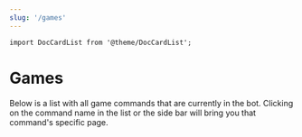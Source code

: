 ```yaml
---
slug: '/games'
---
```

```mdx-code-block
import DocCardList from '@theme/DocCardList';
```

# Games
Below is a list with all game commands that are currently in the bot. Clicking on the command name in the list or the side bar will bring you that command's specific page.
<DocCardList/>
